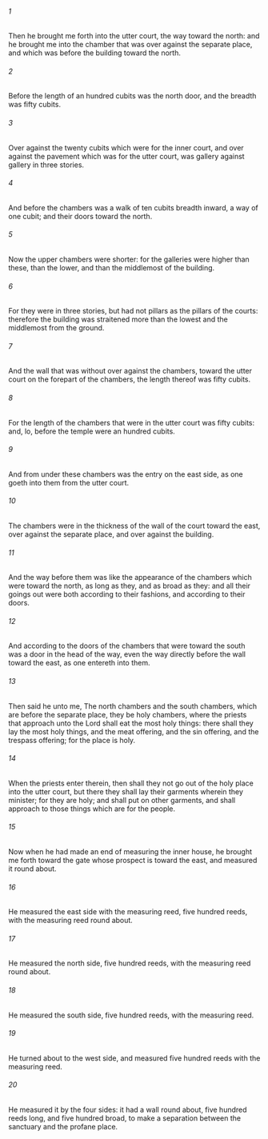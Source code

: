 ###### 1
Then he brought me forth into the utter court, the way toward the north: and he brought me into the chamber that was over against the separate place, and which was before the building toward the north.

###### 2
Before the length of an hundred cubits was the north door, and the breadth was fifty cubits.

###### 3
Over against the twenty cubits which were for the inner court, and over against the pavement which was for the utter court, was gallery against gallery in three stories.

###### 4
And before the chambers was a walk of ten cubits breadth inward, a way of one cubit; and their doors toward the north.

###### 5
Now the upper chambers were shorter: for the galleries were higher than these, than the lower, and than the middlemost of the building.

###### 6
For they were in three stories, but had not pillars as the pillars of the courts: therefore the building was straitened more than the lowest and the middlemost from the ground.

###### 7
And the wall that was without over against the chambers, toward the utter court on the forepart of the chambers, the length thereof was fifty cubits.

###### 8
For the length of the chambers that were in the utter court was fifty cubits: and, lo, before the temple were an hundred cubits.

###### 9
And from under these chambers was the entry on the east side, as one goeth into them from the utter court.

###### 10
The chambers were in the thickness of the wall of the court toward the east, over against the separate place, and over against the building.

###### 11
And the way before them was like the appearance of the chambers which were toward the north, as long as they, and as broad as they: and all their goings out were both according to their fashions, and according to their doors.

###### 12
And according to the doors of the chambers that were toward the south was a door in the head of the way, even the way directly before the wall toward the east, as one entereth into them.

###### 13
Then said he unto me, The north chambers and the south chambers, which are before the separate place, they be holy chambers, where the priests that approach unto the Lord shall eat the most holy things: there shall they lay the most holy things, and the meat offering, and the sin offering, and the trespass offering; for the place is holy.

###### 14
When the priests enter therein, then shall they not go out of the holy place into the utter court, but there they shall lay their garments wherein they minister; for they are holy; and shall put on other garments, and shall approach to those things which are for the people.

###### 15
Now when he had made an end of measuring the inner house, he brought me forth toward the gate whose prospect is toward the east, and measured it round about.

###### 16
He measured the east side with the measuring reed, five hundred reeds, with the measuring reed round about.

###### 17
He measured the north side, five hundred reeds, with the measuring reed round about.

###### 18
He measured the south side, five hundred reeds, with the measuring reed.

###### 19
He turned about to the west side, and measured five hundred reeds with the measuring reed.

###### 20
He measured it by the four sides: it had a wall round about, five hundred reeds long, and five hundred broad, to make a separation between the sanctuary and the profane place.

